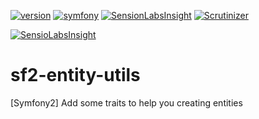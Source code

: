 [![version](https://img.shields.io/badge/version-1.0.0-green.svg)](https://github.com/steevanb/sf2-form-utils/tree/1.0.0)
[![symfony](https://img.shields.io/badge/symfony-%3E%3D%202.3-blue.svg)](https://symfony.com/)
[![SensionLabsInsight](https://img.shields.io/badge/SensionLabsInsight-platinum-brightgreen.svg)](https://insight.sensiolabs.com/projects/0098ee02-6361-438d-a219-120ade5040ac/analyses/8)
[![Scrutinizer](https://img.shields.io/badge/scrutinizer-10%2F10-brightgreen.svg)](https://scrutinizer-ci.com/g/steevanb/sf2-entity-utils/inspections/d1049a19-8cba-4c43-ba2f-bf2f95004be9)

[![SensioLabsInsight](https://insight.sensiolabs.com/projects/0098ee02-6361-438d-a219-120ade5040ac/big.png)](https://insight.sensiolabs.com/projects/0098ee02-6361-438d-a219-120ade5040ac)

# sf2-entity-utils
[Symfony2] Add some traits to help you creating entities
